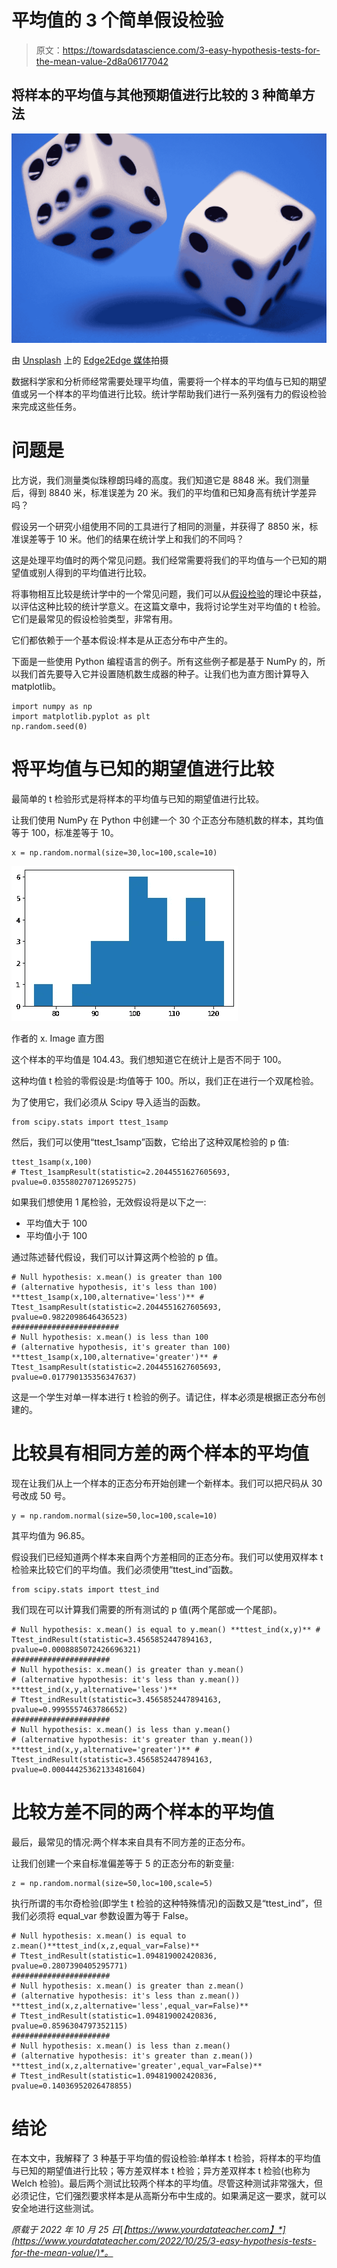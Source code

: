 # 平均值的 3 个简单假设检验

> 原文：<https://towardsdatascience.com/3-easy-hypothesis-tests-for-the-mean-value-2d8a06177042>

## 将样本的平均值与其他预期值进行比较的 3 种简单方法

![](img/1cf35915e98f4aad8ebf60c63db104f2.png)

由 [Unsplash](https://unsplash.com?utm_source=medium&utm_medium=referral) 上的 [Edge2Edge 媒体](https://unsplash.com/@edge2edgemedia?utm_source=medium&utm_medium=referral)拍摄

数据科学家和分析师经常需要处理平均值，需要将一个样本的平均值与已知的期望值或另一个样本的平均值进行比较。统计学帮助我们进行一系列强有力的假设检验来完成这些任务。

# 问题是

比方说，我们测量类似珠穆朗玛峰的高度。我们知道它是 8848 米。我们测量后，得到 8840 米，标准误差为 20 米。我们的平均值和已知身高有统计学差异吗？

假设另一个研究小组使用不同的工具进行了相同的测量，并获得了 8850 米，标准误差等于 10 米。他们的结果在统计学上和我们的不同吗？

这是处理平均值时的两个常见问题。我们经常需要将我们的平均值与一个已知的期望值或别人得到的平均值进行比较。

将事物相互比较是统计学中的一个常见问题，我们可以从[假设检验](https://www.yourdatateacher.com/2022/10/17/a-beginners-guide-to-statistical-hypothesis-tests/)的理论中获益，以评估这种比较的统计学意义。在这篇文章中，我将讨论学生对平均值的 t 检验。它们是最常见的假设检验类型，非常有用。

它们都依赖于一个基本假设:样本是从正态分布中产生的。

下面是一些使用 Python 编程语言的例子。所有这些例子都是基于 NumPy 的，所以我们首先要导入它并设置随机数生成器的种子。让我们也为直方图计算导入 matplotlib。

```
import numpy as np 
import matplotlib.pyplot as plt 
np.random.seed(0)
```

# 将平均值与已知的期望值进行比较

最简单的 t 检验形式是将样本的平均值与已知的期望值进行比较。

让我们使用 NumPy 在 Python 中创建一个 30 个正态分布随机数的样本，其均值等于 100，标准差等于 10。

```
x = np.random.normal(size=30,loc=100,scale=10)
```

![](img/c50473aec300cd5faef2a6356b855676.png)

作者的 x. Image 直方图

这个样本的平均值是 104.43。我们想知道它在统计上是否不同于 100。

这种均值 t 检验的零假设是:均值等于 100。所以，我们正在进行一个双尾检验。

为了使用它，我们必须从 Scipy 导入适当的函数。

```
from scipy.stats import ttest_1samp
```

然后，我们可以使用“ttest_1samp”函数，它给出了这种双尾检验的 p 值:

```
ttest_1samp(x,100) 
# Ttest_1sampResult(statistic=2.2044551627605693, pvalue=0.035580270712695275)
```

如果我们想使用 1 尾检验，无效假设将是以下之一:

*   平均值大于 100
*   平均值小于 100

通过陈述替代假设，我们可以计算这两个检验的 p 值。

```
# Null hypothesis: x.mean() is greater than 100 
# (alternative hypothesis, it's less than 100) **ttest_1samp(x,100,alternative='less')** # Ttest_1sampResult(statistic=2.2044551627605693, pvalue=0.9822098646436523) 
######################## 
# Null hypothesis: x.mean() is less than 100 
# (alternative hypothesis, it's greater than 100) **ttest_1samp(x,100,alternative='greater')** # Ttest_1sampResult(statistic=2.2044551627605693, pvalue=0.017790135356347637)
```

这是一个学生对单一样本进行 t 检验的例子。请记住，样本必须是根据正态分布创建的。

# 比较具有相同方差的两个样本的平均值

现在让我们从上一个样本的正态分布开始创建一个新样本。我们可以把尺码从 30 号改成 50 号。

```
y = np.random.normal(size=50,loc=100,scale=10)
```

其平均值为 96.85。

假设我们已经知道两个样本来自两个方差相同的正态分布。我们可以使用双样本 t 检验来比较它们的平均值。我们必须使用“ttest_ind”函数。

```
from scipy.stats import ttest_ind
```

我们现在可以计算我们需要的所有测试的 p 值(两个尾部或一个尾部)。

```
# Null hypothesis: x.mean() is equal to y.mean() **ttest_ind(x,y)** # Ttest_indResult(statistic=3.4565852447894163, pvalue=0.0008885072426696321) 
###################### 
# Null hypothesis: x.mean() is greater than y.mean() 
# (alternative hypothesis: it's less than y.mean()) **ttest_ind(x,y,alternative='less')** 
# Ttest_indResult(statistic=3.4565852447894163, pvalue=0.9995557463786652) 
###################### 
# Null hypothesis: x.mean() is less than y.mean() 
# (alternative hypothesis: it's greater than y.mean()) **ttest_ind(x,y,alternative='greater')** # Ttest_indResult(statistic=3.4565852447894163, pvalue=0.00044425362133481604)
```

# 比较方差不同的两个样本的平均值

最后，最常见的情况:两个样本来自具有不同方差的正态分布。

让我们创建一个来自标准偏差等于 5 的正态分布的新变量:

```
z = np.random.normal(size=50,loc=100,scale=5)
```

执行所谓的韦尔奇检验(即学生 t 检验的这种特殊情况)的函数又是“ttest_ind”，但我们必须将 equal_var 参数设置为等于 False。

```
# Null hypothesis: x.mean() is equal to z.mean()**ttest_ind(x,z,equal_var=False)** 
# Ttest_indResult(statistic=1.094819002420836, pvalue=0.2807390405295771) 
###################### 
# Null hypothesis: x.mean() is greater than z.mean() 
# (alternative hypothesis: it's less than z.mean()) **ttest_ind(x,z,alternative='less',equal_var=False)** 
# Ttest_indResult(statistic=1.094819002420836, pvalue=0.8596304797352115) 
###################### 
# Null hypothesis: x.mean() is less than z.mean() 
# (alternative hypothesis: it's greater than z.mean()) **ttest_ind(x,z,alternative='greater',equal_var=False)** 
# Ttest_indResult(statistic=1.094819002420836, pvalue=0.14036952026478855)
```

# 结论

在本文中，我解释了 3 种基于平均值的假设检验:单样本 t 检验，将样本的平均值与已知的期望值进行比较；等方差双样本 t 检验；异方差双样本 t 检验(也称为 Welch 检验)。最后两个测试比较两个样本的平均值。尽管这种测试非常强大，但必须记住，它们强烈要求样本是从高斯分布中生成的。如果满足这一要求，就可以安全地进行这些测试。

*原载于 2022 年 10 月 25 日*[*【https://www.yourdatateacher.com】*](https://www.yourdatateacher.com/2022/10/25/3-easy-hypothesis-tests-for-the-mean-value/)*。*
